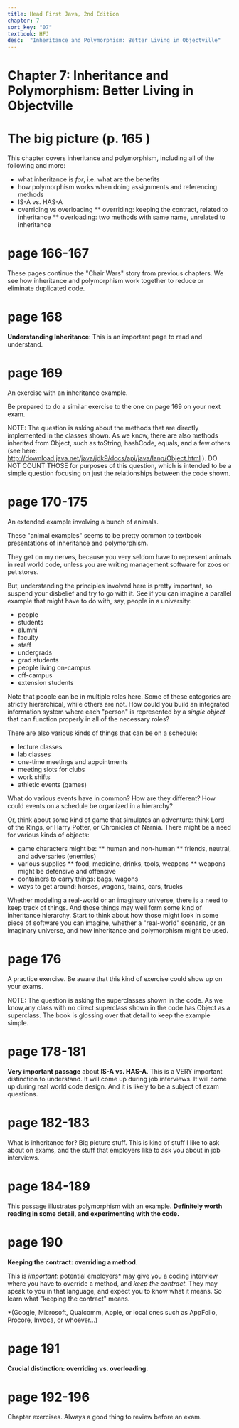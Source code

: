 ```yaml
---
title: Head First Java, 2nd Edition
chapter: 7
sort_key: "07"
textbook: HFJ
desc:  "Inheritance and Polymorphism: Better Living in Objectville"
---
```



# Chapter 7: Inheritance and Polymorphism: Better Living in Objectville


# The big picture (p. 165 )

This chapter covers inheritance and polymorphism, including all of the following and more:

* what inheritance is <em>for</em>, i.e. what are the benefits
* how polymorphism works when doing assignments and referencing methods
* IS-A vs. HAS-A
* overriding vs overloading
** overriding: keeping the contract, related to inheritance
** overloading: two methods with same name, unrelated to inheritance


# page 166-167

These pages continue the "Chair Wars" story from previous chapters.    We see how inheritance and polymorphism work together to reduce or eliminate duplicated code.

# page 168 

<b>Understanding Inheritance</b>: This is an important page to read and understand.

# page 169 

An exercise with an inheritance example.


Be prepared to do a similar exercise to the one on page 169 on your next exam.

NOTE: The question is asking about the methods that are directly implemented in the classes shown.   As we know, there are also methods inherited from Object, such as toString, hashCode, equals, and a few others (see here: http://download.java.net/java/jdk9/docs/api/java/lang/Object.html ).     DO NOT COUNT THOSE for purposes of this question, which is intended to be a simple question focusing on just the relationships between the code shown.


# page 170-175

An extended example involving a bunch of animals.  

These "animal examples" seems to be pretty common to textbook presentations of inheritance and polymorphism.   

They get on my nerves, because you very seldom have to represent animals in real world code, unless you are writing management software for zoos or pet stores.      

But, understanding the principles involved here is pretty important, so suspend your disbelief and try to go with it.  See if you can imagine a parallel example that might have to do with, say, people in a university:

* people
* students
* alumni
* faculty
* staff
* undergrads
* grad students
* people living on-campus
* off-campus
* extension students

Note that people can be in multiple roles here.  Some of these categories are strictly hierarchical, while others are not.  How could you build an integrated information system where each "person" is represented by a <em>single object</em> that can function properly in all of the necessary roles?

There are also various kinds of things that can be on a schedule:

* lecture classes
* lab classes
* one-time meetings and appointments
* meeting slots for clubs
* work shifts
* athletic events (games)

What do various events have in common?  How are they different?  How could events on a schedule be organized in a hierarchy?

Or,  think about some kind of game that simulates an adventure: think Lord of the Rings, or Harry Potter, or Chronicles of Narnia.   There might be a need for various kinds of objects:

* game characters might be:
**  human and non-human
** friends, neutral, and adversaries (enemies)
* various supplies 
** food, medicine, drinks, tools, weapons
** weapons might be defensive and offensive
* containers to carry things: bags, wagons
* ways to get around: horses, wagons, trains, cars, trucks

Whether modeling a real-world or an imaginary universe, there is a need to keep track of things.   And those things may well form some kind of inheritance hierarchy.  Start to think about how those might look in some piece of software you can imagine, whether a "real-world" scenario, or an imaginary universe, and how inheritance and polymorphism might be used.

# page 176 

A practice exercise.     Be aware that this kind of exercise could show up on your exams.

NOTE: The question is asking the superclasses shown in the code.   As we know,any class with no direct superclass shown in the code has Object as a superclass.   The book is glossing over that detail to keep the example simple.

# page 178-181

<b>Very important passage</b> about <b>IS-A vs. HAS-A</b>.   This is a VERY important distinction to understand.  It will come up during job interviews.  It will come up during real world code design.  And it is likely to be a subject of exam questions.


# page 182-183

What is inheritance for?   Big picture stuff.    This is kind of stuff I like to ask about on exams, and the stuff that employers like to ask you about in job interviews.

# page 184-189 

This passage illustrates polymorphism with an example.   <b>Definitely worth reading in some detail, and experimenting with the code.</b>

# page 190 

<b>Keeping the contract: overriding a method</b>.

This is <em>important</em>: potential employers* may give you a coding interview where you have to override a method, and <em>keep the contract</em>.  They may speak to you in that language, and expect you to know what it means.    So learn what "keeping the contract" means.

<nowiki>*</nowiki>(Google, Microsoft, Qualcomm, Apple, or local ones such as AppFolio, Procore, Invoca, or whoever...)

# page 191 

<b>Crucial distinction: overriding vs. overloading.</b>

# page 192-196

Chapter exercises.  Always a good thing to review before an exam.

